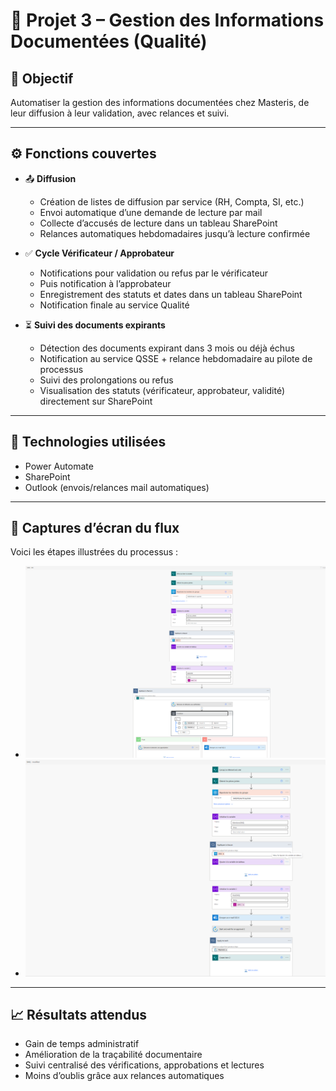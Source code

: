 # 📁 Projet 3 – Gestion des Informations Documentées (Qualité)

## 🎯 Objectif
Automatiser la gestion des informations documentées chez Masteris, de leur diffusion à leur validation, avec relances et suivi.

---

## ⚙️ Fonctions couvertes

- 📤 **Diffusion**
  - Création de listes de diffusion par service (RH, Compta, SI, etc.)
  - Envoi automatique d’une demande de lecture par mail
  - Collecte d’accusés de lecture dans un tableau SharePoint
  - Relances automatiques hebdomadaires jusqu’à lecture confirmée

- ✅ **Cycle Vérificateur / Approbateur**
  - Notifications pour validation ou refus par le vérificateur
  - Puis notification à l’approbateur
  - Enregistrement des statuts et dates dans un tableau SharePoint
  - Notification finale au service Qualité

- ⏳ **Suivi des documents expirants**
  - Détection des documents expirant dans 3 mois ou déjà échus
  - Notification au service QSSE + relance hebdomadaire au pilote de processus
  - Suivi des prolongations ou refus
  - Visualisation des statuts (vérificateur, approbateur, validité) directement sur SharePoint

---

## 🧩 Technologies utilisées

- Power Automate  
- SharePoint  
- Outlook (envois/relances mail automatiques)  

---

## 📸 Captures d’écran du flux

Voici les étapes illustrées du processus :

- ![Flow 1](FlowQ1.png)
- ![Flow 2](FlowD2.png)
---

## 📈 Résultats attendus

- Gain de temps administratif
- Amélioration de la traçabilité documentaire
- Suivi centralisé des vérifications, approbations et lectures
- Moins d’oublis grâce aux relances automatiques

